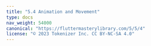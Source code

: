 ```yaml
---
title: "5.4 Animation and Movement"
type: docs
nav_weight: 54000
canonical: "https://fluttermasterylibrary.com/5/5/4"
license: "© 2023 Tokenizer Inc. CC BY-NC-SA 4.0"
---
```

